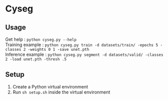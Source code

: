 # Cyseg
## Usage
Get help : `python cyseg.py --help` <br>
Training example : `python cyseg.py train -d datasets/train/ -epochs 5 -classes 2 -weights 0 1 -save unet.pth` <br>
Inference example : `python cyseg.py segment -d datasets/valid/ -classes 2 -load unet.pth -thresh .5` <br>

## Setup
1. Create a Python virtual environment <br>
2. Run `sh setup.sh` inside the virtual environment <br>
